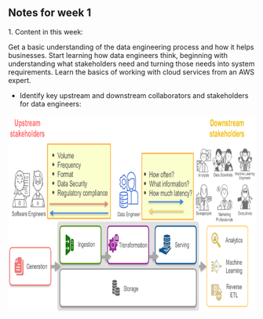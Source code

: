 ## Notes for week 1

1\. Content in this week:

Get a basic understanding of the data engineering process and how it helps businesses. Start learning how data engineers think, beginning with understanding what stakeholders need and turning those needs into system requirements. Learn the basics of working with cloud services from an AWS expert.

+ Identify key upstream and downstream collaborators and stakeholders for data engineers:

<img src="images/stakeholders.png" alt="stakeholders" width="700" height="400">
